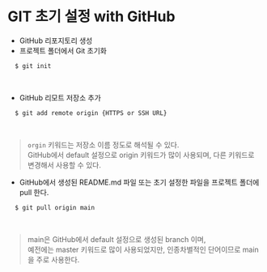 # GIT 초기 설정 with GitHub

* GitHub 리포지토리 생성
* 프로젝트 폴더에서 Git 초기화

```
  $ git init
```
<br>

* GitHub 리모트 저장소 추가

```
  $ git add remote origin {HTTPS or SSH URL}
```
<br>

> <code>orgin</code> 키워드는 저장소 이름 정도로 해석될 수 있다.<br>
> GitHub에서 default 설정으로 origin 키워드가 많이 사용되며, 다른 키워드로 변경해서 사용할 수 있다.

* GitHub에서 생성된 README.md 파일 또는 초기 설정한 파일을 프로젝트 폴더에 pull 한다.

```
  $ git pull origin main
```
<br>

> main은 GitHub에서 default 설정으로 생성된 branch 이며,<br>
> 예전에는 master 키워드로 많이 사용되었지만, 인종차별적인 단어이므로 main을 주로 사용한다.

